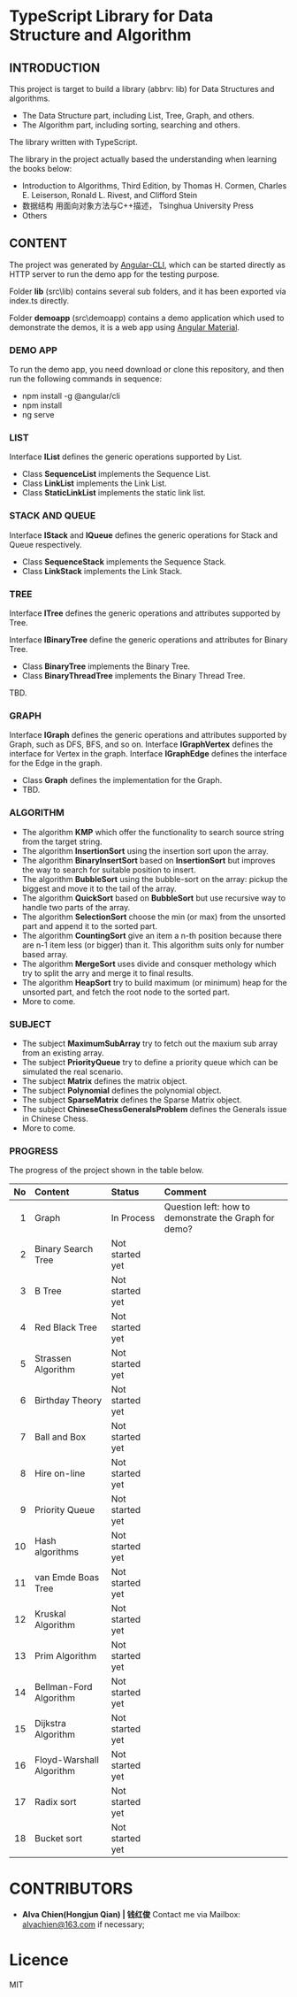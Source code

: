 # TypeScript Library for Data Structure and Algorithm
## INTRODUCTION
This project is target to build a library (abbrv: lib) for Data Structures and algorithms. 

- The Data Structure part, including List, Tree, Graph, and others. 
- The Algorithm part, including sorting, searching and others. 

The library written with TypeScript.

The library in the project actually based the understanding when learning the books below:
- Introduction to Algorithms, Third Edition, by Thomas H. Cormen, Charles E. Leiserson, Ronald L. Rivest, and Clifford Stein
- 数据结构 用面向对象方法与C++描述， Tsinghua University Press
- Others

## CONTENT
The project was generated by [Angular-CLI](https://github.com/angular/angular-cli), which can be started directly as HTTP server to run the demo app for the testing purpose.

Folder **lib** (src\lib) contains several sub folders, and it has been exported via index.ts directly.

Folder **demoapp** (src\demoapp) contains a demo application which used to demonstrate the demos, it is a web app using [Angular Material](https://material.angular.io).

### DEMO APP
To run the demo app, you need download or clone this repository, and then run the following commands in sequence:
- npm install -g @angular/cli
- npm install
- ng serve

### LIST
Interface **IList** defines the generic operations supported by List.

- Class **SequenceList** implements the Sequence List.
- Class **LinkList** implements the Link List.
- Class **StaticLinkList** implements the static link list.

### STACK AND QUEUE
Interface **IStack** and **IQueue** defines the generic operations for Stack and Queue respectively.

- Class **SequenceStack** implements the Sequence Stack.
- Class **LinkStack** implements the Link Stack.

### TREE
Interface **ITree** defines the generic operations and attributes supported by Tree.

Interface **IBinaryTree** define the generic operations and attributes for Binary Tree.

- Class **BinaryTree** implements the Binary Tree.
- Class **BinaryThreadTree** implements the Binary Thread Tree.

TBD.

### GRAPH
Interface **IGraph** defines the generic operations and attributes supported by Graph, such as DFS, BFS, and so on.
Interface **IGraphVertex** defines the interface for Vertex in the graph.
Interface **IGraphEdge** defines the interface for the Edge in the graph.

- Class **Graph** defines the implementation for the Graph.
- TBD.

### ALGORITHM
- The algorithm **KMP** which offer the functionality to search source string from the target string.
- The algorithm **InsertionSort** using the insertion sort upon the array.
- The algorithm **BinaryInsertSort** based on **InsertionSort** but improves the way to search for suitable position to insert.
- The algorithm **BubbleSort** using the bubble-sort on the array: pickup the biggest and move it to the tail of the array.
- The algorithm **QuickSort** based on **BubbleSort** but use recursive way to handle two parts of the array.
- The algorithm **SelectionSort** choose the min (or max) from the unsorted part and append it to the sorted part.
- The algorithm **CountingSort** give an item a n-th position because there are n-1 item less (or bigger) than it. This algorithm suits only for number based array.
- The algorithm **MergeSort** uses divide and consquer methology which try to split the arry and merge it to final results.
- The algorithm **HeapSort** try to build maximum (or minimum) heap for the unsorted part, and fetch the root node to the sorted part.
- More to come.

### SUBJECT
- The subject **MaximumSubArray** try to fetch out the maxium sub array from an existing array.
- The subject **PriorityQueue** try to define a priority queue which can be simulated the real scenario.
- The subject **Matrix** defines the matrix object.
- The subject **Polynomial** defines the polynomial object.
- The subject **SparseMatrix** defines the Sparse Matrix object.
- The subject **ChineseChessGeneralsProblem** defines the Generals issue in Chinese Chess.
- More to come.

### PROGRESS
The progress of the project shown in the table below.

No|Content|Status|Comment
----:|:----|:-----|:-----
1|Graph|In Process|Question left: how to demonstrate the Graph for demo?
2|Binary Search Tree|Not started yet|
3|B Tree|Not started yet|
4|Red Black Tree|Not started yet|
5|Strassen Algorithm|Not started yet|
6|Birthday Theory|Not started yet|
7|Ball and Box|Not started yet|
8|Hire on-line|Not started yet|
9|Priority Queue|Not started yet|
10|Hash algorithms|Not started yet|
11|van Emde Boas Tree|Not started yet|
12|Kruskal Algorithm|Not started yet|
13|Prim Algorithm|Not started yet
14|Bellman-Ford Algorithm|Not started yet|
15|Dijkstra Algorithm|Not started yet|
16|Floyd-Warshall Algorithm|Not started yet|
17|Radix sort|Not started yet|
18|Bucket sort|Not started yet|

# CONTRIBUTORS
- **Alva Chien(Hongjun Qian) | 钱红俊** Contact me via Mailbox: alvachien@163.com if necessary;

# Licence
MIT
